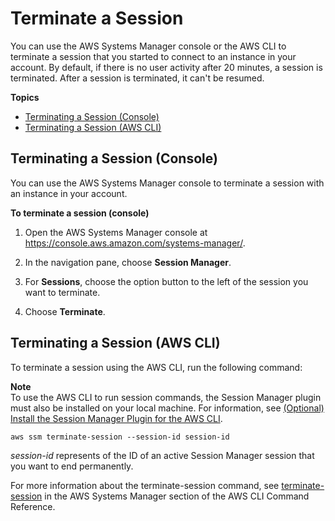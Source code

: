 # Terminate a Session<a name="session-manager-working-with-sessions-end"></a>

You can use the AWS Systems Manager console or the AWS CLI to terminate a session that you started to connect to an instance in your account\. By default, if there is no user activity after 20 minutes, a session is terminated\. After a session is terminated, it can't be resumed\. 

**Topics**
+ [Terminating a Session \(Console\)](#stop-sys-console)
+ [Terminating a Session \(AWS CLI\)](#stop-cli)

## Terminating a Session \(Console\)<a name="stop-sys-console"></a>

You can use the AWS Systems Manager console to terminate a session with an instance in your account\.

**To terminate a session \(console\)**

1. Open the AWS Systems Manager console at [https://console\.aws\.amazon\.com/systems\-manager/](https://console.aws.amazon.com/systems-manager/)\.

1. In the navigation pane, choose **Session Manager**\.

1. For **Sessions**, choose the option button to the left of the session you want to terminate\.

1. Choose **Terminate**\.

## Terminating a Session \(AWS CLI\)<a name="stop-cli"></a>

To terminate a session using the AWS CLI, run the following command:

**Note**  
To use the AWS CLI to run session commands, the Session Manager plugin must also be installed on your local machine\. For information, see [\(Optional\) Install the Session Manager Plugin for the AWS CLI](session-manager-working-with-install-plugin.md)\.

```
aws ssm terminate-session --session-id session-id
```

*session\-id* represents of the ID of an active Session Manager session that you want to end permanently\.

For more information about the terminate\-session command, see [terminate\-session](https://docs.aws.amazon.com/cli/latest/reference/ssm/terminate-session.html) in the AWS Systems Manager section of the AWS CLI Command Reference\.